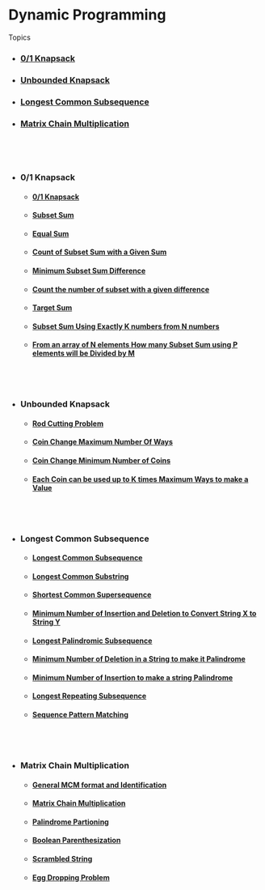 # Dynamic Programming

Topics

-  <h3> <a href = #ks> 0/1 Knapsack </a> <h3>  
-  <h3> <a href = #uks> Unbounded Knapsack </a> <h3>  
-  <h3> <a href = #lcs> Longest Common Subsequence </a> <h3>  
-  <h3> <a href = #mcm> Matrix Chain Multiplication </a> <h3>
<br><br>
 - ## <h3 id = "ks"> 0/1 Knapsack </h3>
   - #### [0/1 Knapsack](Concepts/0-1%20Knapsack%20and%20variations/0-1%20Knapsack)
   - #### [Subset Sum](Concepts/0-1%20Knapsack%20and%20variations/Subset%20Sum)
   - #### [Equal Sum](Concepts/0-1%20Knapsack%20and%20variations/Equal%20Sum)
   - #### [Count of Subset Sum with a Given Sum](Concepts/0-1%20Knapsack%20and%20variations/Count%20of%20Subset%20Sum%20with%20a%20Given%20Sum)
   - #### [Minimum Subset Sum Difference](Concepts/0-1%20Knapsack%20and%20variations/Minimum%20Subset%20Sum%20Difference)
   - #### [Count the number of subset with a given difference](Concepts/0-1%20Knapsack%20and%20variations/Count%20the%20number%20of%20subset%20with%20a%20given%20difference)
   - #### [Target Sum](Concepts/0-1%20Knapsack%20and%20variations/Target%20Sum)
   - #### [Subset Sum Using Exactly K numbers from N numbers](Concepts/0-1%20Knapsack%20and%20variations/Subset%20Sum%20Using%20Exactly%20K%20numbers%20from%20N%20numbers)
   - #### [From an array of N elements How many Subset Sum using P elements will be Divided by M](Concepts/0-1%20Knapsack%20and%20variations/From%20an%20array%20of%20N%20elements%20How%20many%20subset%20sum%20using%20P%20elements%20will%20be%20divided%20by%20M)


<br><br>
 - ## <h3 id = "uks"> Unbounded Knapsack </h3>
   - #### [Rod Cutting Problem](Concepts/Unbounded%20Knapsack/Rod%20Cutting%20Problem)
   - #### [Coin Change Maximum Number Of Ways](Concepts/Unbounded%20Knapsack/Coin%20Change%20Maximum%20Number%20of%20Ways)
   - #### [Coin Change Minimum Number of Coins](Concepts/Unbounded%20Knapsack/Coin%20Change%20Minimum%20Number%20of%20Coins)
   - #### [Each Coin can be used up to K times Maximum Ways to make a Value](Concepts/Unbounded%20Knapsack/Each%20Coin%20can%20be%20used%20up%20to%20K%20times%20Maximum%20Ways%20to%20make%20a%20Value)
   

<br><br>
 - ## <h3 id = "lcs"> Longest Common Subsequence </h3>
   - #### [Longest Common Subsequence](Concepts\Longest%20Common%20Subsequence%20and%20Variations/Longest%20Common%20Subsequence)
   - #### [Longest Common Substring](Concepts\Longest%20Common%20Subsequence%20and%20Variations/Longest%20Common%20Substring)
   - #### [Shortest Common Supersequence](Concepts\Longest%20Common%20Subsequence%20and%20Variations/Shortest%20Common%20Supersequence)
   - #### [Minimum Number of Insertion and Deletion to Convert String X to String Y](Concepts\Longest%20Common%20Subsequence%20and%20Variations/Minimum%20Number%20of%20Insertion%20and%20Deletion%20to%20Convert%20String%20X%20to%20String%20Y)
   - #### [Longest Palindromic Subsequence](Concepts\Longest%20Common%20Subsequence%20and%20Variations/Longest%20Palindromic%20Subsequence)
   - #### [Minimum Number of Deletion in a String to make it Palindrome](Concepts\Longest%20Common%20Subsequence%20and%20Variations/Minimum%20Number%20of%20Deletion%20in%20a%20String%20to%20make%20it%20Palindrome)
   - #### [Minimum Number of Insertion to make a string Palindrome](Concepts\Longest%20Common%20Subsequence%20and%20Variations\Minimum%20Number%20of%20Insertion%20to%20make%20a%20string%20Palindrome)
   - #### [Longest Repeating Subsequence](Concepts\Longest%20Common%20Subsequence%20and%20Variations/Longest%20Repeating%20Subsequence)
   - #### [Sequence Pattern Matching](Concepts\Longest%20Common%20Subsequence%20and%20Variations/Sequence%20Pattern%20Matching)


   <br><br>
 - ## <h3 id = "mcm"> Matrix Chain Multiplication </h3>
   - #### [General MCM format and Identification](Concepts\Matrix%20Chain%20Multiplication%20and%20Variations/General%20MCM%20format%20and%20Identification)
   - #### [Matrix Chain Multiplication](Concepts\Matrix%20Chain%20Multiplication%20and%20Variations/Matrix%20Chain%20Multiplication)
   - #### [Palindrome Partioning](Concepts\Matrix%20Chain%20Multiplication%20and%20Variations/Palindrome%20Partioning)
   - #### [Boolean Parenthesization](Concepts\Matrix%20Chain%20Multiplication%20and%20Variations/Boolean%20Parenthesization)
   - #### [Scrambled String](Concepts\Matrix%20Chain%20Multiplication%20and%20Variations/Scrambled%20String)
   - #### [Egg Dropping Problem](Concepts\Matrix%20Chain%20Multiplication%20and%20Variations/Egg%20Dropping%20Problem)
  
   




   

